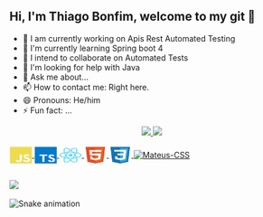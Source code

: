 ## Hi, I'm Thiago Bonfim, welcome to my git 👋



- 🔭 I am currently working on Apis Rest Automated Testing
- 🌱 I'm currently learning Spring boot 4
- 👯 I intend to collaborate on Automated Tests
- 🤔 I'm looking for help with Java
- 💬 Ask me about...
- 📫 How to contact me: Right here.
- 😄 Pronouns: He/him
- ⚡ Fun fact: ...


<div align="center">
  <a href="https://github.com/thgbonfim">
  <img height="180em" src="https://github-readme-stats.vercel.app/api?username=thgbonfim&show_icons=true&theme=dracula&include_all_commits=true&count_private=true"/>
  <img height="170em" src="https://github-readme-stats.vercel.app/api/top-langs/?username=thgbonfim&layout=compact&langs_count=7&theme=dracula"/>

</div>

  <div style="display: inline_block"><br>
  <img align="center" alt="Mateus-Js" height="30" width="40" src="https://raw.githubusercontent.com/devicons/devicon/master/icons/javascript/javascript-plain.svg">
  <img align="center" alt="Mateus-Ts" height="30" width="40" src="https://raw.githubusercontent.com/devicons/devicon/master/icons/typescript/typescript-plain.svg">
  <img align="center" alt="Mateus-React" height="30" width="40" src="https://raw.githubusercontent.com/devicons/devicon/master/icons/react/react-original.svg">
  <img align="center" alt="Mateus-HTML" height="30" width="40" src="https://raw.githubusercontent.com/devicons/devicon/master/icons/html5/html5-original.svg">
  <img align="center" alt="Mateus-CSS" height="30" width="40" src="https://raw.githubusercontent.com/devicons/devicon/master/icons/css3/css3-original.svg">
    <img align="center" alt="Mateus-CSS" height="80" width="90" <img src="https://cdn.jsdelivr.net/gh/devicons/devicon/icons/androidstudio/androidstudio-original-wordmark.svg" />
          


          



    
</div>
  
 ##
  
  <div> 

  <a href="https://www.linkedin.com/in/thiago-bonfim-a2722671/" target="_blank"><img src="https://img.shields.io/badge/-LinkedIn-%230077B5?style=for-the-badge&logo=linkedin&logoColor=white" target="_blank"></a> 


![Snake animation](https://github.com/thgbonfim/thgbonfim/blob/output/github-contribution-grid-snake.svg)



 
</div>
